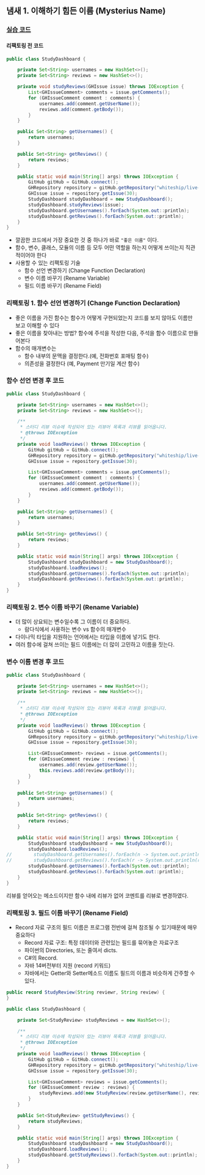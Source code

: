 ## 냄새 1. 이해하기 힘든 이름 (Mysterius Name)

### [실습 코드](/src/main/java/me/saechimdaeki/refactoring/_01_smell_mysterious_name/_01_before/StudyDashboard.java)

#### 리팩토링 전 코드
```java
public class StudyDashboard {

    private Set<String> usernames = new HashSet<>();
    private Set<String> reviews = new HashSet<>();

    private void studyReviews(GHIssue issue) throws IOException {
        List<GHIssueComment> comments = issue.getComments();
        for (GHIssueComment comment : comments) {
            usernames.add(comment.getUserName());
            reviews.add(comment.getBody());
        }
    }

    public Set<String> getUsernames() {
        return usernames;
    }

    public Set<String> getReviews() {
        return reviews;
    }

    public static void main(String[] args) throws IOException {
        GitHub gitHub = GitHub.connect();
        GHRepository repository = gitHub.getRepository("whiteship/live-study");
        GHIssue issue = repository.getIssue(30);
        StudyDashboard studyDashboard = new StudyDashboard();
        studyDashboard.studyReviews(issue);
        studyDashboard.getUsernames().forEach(System.out::println);
        studyDashboard.getReviews().forEach(System.out::println);
    }
}
```

- 깔끔한 코드에서 가장 중요한 것 중 하나가 바로 `"좋은 이름"` 이다.
- 함수, 변수, 클래스, 모듈의 이름 등 모두 어떤 역할을 하는지 어떻게 쓰이는지 직관적이어야 한다
- 사용할 수 있는 리팩토링 기술
    - 함수 선언 변경하기 (Change Function Declaration)
    - 변수 이름 바꾸기 (Rename Variable)
    - 필드 이름 바꾸기 (Rename Field)

### 리팩토링 1. 함수 선언 변경하기 (Change Function Declaration)

- 좋은 이름을 가진 함수는 함수가 어떻게 구현되었는지 코드를 보지 않아도 이름만 보고 이해할 수 있다
- 좋은 이름을 찾아내는 방법? 함수에 주석을 작성한 다음, 주석을 함수 이름으로 만들어본다
- 함수의 매개변수는
    - 함수 내부의 문맥을 결정한다.(예, 전화번호 포매팅 함수)
    - 의존성을 결정한다 (예, Payment 만기일 계산 함수)

### 함수 선언 변경 후 코드
```java
public class StudyDashboard {

    private Set<String> usernames = new HashSet<>();
    private Set<String> reviews = new HashSet<>();

    /**
     * 스터디 리뷰 이슈에 작성되어 있는 리뷰어 목록과 리뷰를 읽어옵니다.
     * @throws IOException
     */
    private void loadReviews() throws IOException {
        GitHub gitHub = GitHub.connect();
        GHRepository repository = gitHub.getRepository("whiteship/live-study");
        GHIssue issue = repository.getIssue(30);

        List<GHIssueComment> comments = issue.getComments();
        for (GHIssueComment comment : comments) {
            usernames.add(comment.getUserName());
            reviews.add(comment.getBody());
        }
    }

    public Set<String> getUsernames() {
        return usernames;
    }

    public Set<String> getReviews() {
        return reviews;
    }

    public static void main(String[] args) throws IOException {
        StudyDashboard studyDashboard = new StudyDashboard();
        studyDashboard.loadReviews();
        studyDashboard.getUsernames().forEach(System.out::println);
        studyDashboard.getReviews().forEach(System.out::println);
    }
}
```
### 리팩토링 2. 변수 이름 바꾸기 (Rename Variable)
- 더 많이 상요되는 변수일수록 그 이름이 더 중요하다.
  - 람다식에서 사용하는 변수 vs 함수의 매개변수
- 다이나믹 타입을 지원하는 언어에서는 타입을 이름에 넣기도 한다.
- 여러 함수에 걸쳐 쓰이는 필드 이름에는 더 많이 고민하고 이름을 짓는다.

### 변수 이름 변경 후 코드 
```java
public class StudyDashboard {

    private Set<String> usernames = new HashSet<>();
    private Set<String> reviews = new HashSet<>();

    /**
     * 스터디 리뷰 이슈에 작성되어 있는 리뷰어 목록과 리뷰를 읽어옵니다.
     * @throws IOException
     */
    private void loadReviews() throws IOException {
        GitHub gitHub = GitHub.connect();
        GHRepository repository = gitHub.getRepository("whiteship/live-study");
        GHIssue issue = repository.getIssue(30);

        List<GHIssueComment> reviews = issue.getComments();
        for (GHIssueComment review : reviews) {
            usernames.add(review.getUserName());
            this.reviews.add(review.getBody());
        }
    }

    public Set<String> getUsernames() {
        return usernames;
    }

    public Set<String> getReviews() {
        return reviews;
    }

    public static void main(String[] args) throws IOException {
        StudyDashboard studyDashboard = new StudyDashboard();
        studyDashboard.loadReviews();
//        studyDashboard.getUsernames().forEach(n -> System.out.println(n));
//        studyDashboard.getReviews().forEach(r -> System.out.println(r));
        studyDashboard.getUsernames().forEach(System.out::println);
        studyDashboard.getReviews().forEach(System.out::println);
    }
}
```
리뷰를 얻어오는 메소드이지만 함수 내에 리뷰가 없어 코멘트를 리뷰로 변경하였다.

### 리팩토링 3. 필드 이름 바꾸기 (Rename Field)
- Record 자료 구조의 필드 이름은 프로그램 전반에 걸쳐 참조될 수 있기때문에 매우 중요하다
  - Record 자료 구조: 특정 데이터와 관련있는 필드를 묶어놓은 자료구조
  - 파이썬의 Directories, 또는 줄여서 dicts.
  - C#의 Record.
  - 자바 14버전부터 지원 (record 키워드)
  - 자바에서는 Getter와 Setter메소드 이름도 필드의 이름과 비슷하게 간주할 수 있다.

```java
public record StudyReview(String reviewr, String review) {
}

public class StudyDashboard {

    private Set<StudyReview> studyReviews = new HashSet<>();

    /**
     * 스터디 리뷰 이슈에 작성되어 있는 리뷰어 목록과 리뷰를 읽어옵니다.
     * @throws IOException
     */
    private void loadReviews() throws IOException {
        GitHub gitHub = GitHub.connect();
        GHRepository repository = gitHub.getRepository("whiteship/live-study");
        GHIssue issue = repository.getIssue(30);

        List<GHIssueComment> reviews = issue.getComments();
        for (GHIssueComment review : reviews) {
            studyReviews.add(new StudyReview(review.getUserName(), review.getBody()));
        }
    }

    public Set<StudyReview> getStudyReviews() {
        return studyReviews;
    }

    public static void main(String[] args) throws IOException {
        StudyDashboard studyDashboard = new StudyDashboard();
        studyDashboard.loadReviews();
        studyDashboard.getStudyReviews().forEach(System.out::println);
    }
}

```
